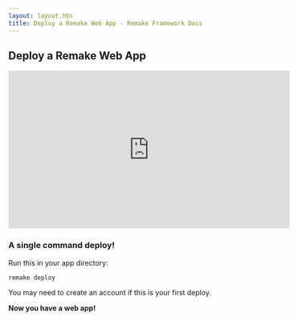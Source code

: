 ```yaml
---
layout: layout.hbs
title: Deploy a Remake Web App - Remake Framework Docs
---
```


## Deploy a Remake Web App

<iframe width="560" height="315" src="https://www.youtube-nocookie.com/embed/bRQhR2JRNCI" frameborder="0" allow="accelerometer; autoplay; encrypted-media; gyroscope; picture-in-picture" allowfullscreen></iframe>

### A single command deploy!

Run this in your app directory:

```bash
remake deploy
```

You may need to create an account if this is your first deploy.

**Now you have a web app!**


